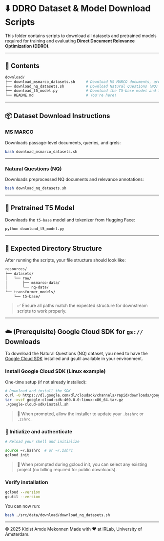 # ⬇️ DDRO Dataset & Model Download Scripts

This folder contains scripts to download all datasets and pretrained models required for training and evaluating **Direct Document Relevance Optimization (DDRO)**.

---

## 📁 Contents

```bash
download/
├── download_msmarco_datasets.sh     # Download MS MARCO documents, qrels, and queries
├── download_nq_datasets.sh          # Download Natural Questions (NQ) documents and qrels
├── download_t5_model.py             # Download the T5-base model and tokenizer
└── README.md                        # You're here!
```

---

## 📦 Dataset Download Instructions

### MS MARCO

Downloads passage-level documents, queries, and qrels:

```bash
bash download_msmarco_datasets.sh
```

---

### Natural Questions (NQ)

Downloads preprocessed NQ documents and relevance annotations:

```bash
bash download_nq_datasets.sh
```

---

## 🧠 Pretrained T5 Model

Downloads the `t5-base` model and tokenizer from Hugging Face:

```bash
python download_t5_model.py
```

---

## 📂 Expected Directory Structure

After running the scripts, your file structure should look like:

```bash
resources/
├── datasets/
│   └── raw/
│       ├── msmarco-data/
│       └── nq-data/
└── transformer_models/
    └── t5-base/
```

> ✅ Ensure all paths match the expected structure for downstream scripts to work properly.

---

## ☁️ (Prerequisite) Google Cloud SDK for `gs://` Downloads

To download the Natural Questions (NQ) dataset, you need to have the [Google Cloud SDK](https://cloud.google.com/sdk/docs/install) installed and gsutil available in your environment.


### Install Google Cloud SDK (Linux example)
One-time setup (if not already installed):

```bash
# Download and install the SDK
curl -O https://dl.google.com/dl/cloudsdk/channels/rapid/downloads/google-cloud-sdk-460.0.0-linux-x86_64.tar.gz
tar -xvzf google-cloud-sdk-460.0.0-linux-x86_64.tar.gz
./google-cloud-sdk/install.sh
```

> 📌 When prompted, allow the installer to update your `.bashrc` or `.zshrc`.

### 🔄 Initialize and authenticate

```bash
# Reload your shell and initialize

source ~/.bashrc  # or ~/.zshrc
gcloud init
```

> 📌 When prompted during gcloud init, you can select any existing project (no billing required for public downloads).

### Verify installation

```bash
gcloud --version
gsutil --version
```

You can now run:

```bash
bash ./src/data/download/download_nq_datasets.sh
```

---

© 2025 Kidist Amde Mekonnen Made with ❤️ at IRLab, University of Amsterdam.

